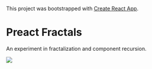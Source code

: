 This project was bootstrapped with [Create React App](https://github.com/facebookincubator/create-react-app).

# Preact Fractals

An experiment in fractalization and component recursion.

![](/growing-pythagoras-tree.gif)
